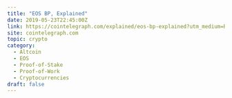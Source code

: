 ```yaml
---
title: "EOS BP, Explained"
date: 2019-05-23T22:45:00Z
link: https://cointelegraph.com/explained/eos-bp-explained?utm_medium=RSS&utm_source=hune
site: cointelegraph.com
topic: crypto
category:
  - Altcoin
  - EOS
  - Proof-of-Stake
  - Proof-of-Work
  - Cryptocurrencies
draft: false
---
```

